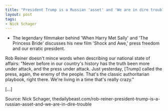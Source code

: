 ```yaml
---
title: "President Trump is a Russian 'asset' and 'We are in dire trouble'"
layout: post
tags:
- Nick Schager
---
```


- The legendary filmmaker behind 'When Harry Met Sally' and 'The Princess Bride' discusses his new film 'Shock and Awe,' press freedom and our erratic president.

Rob Reiner doesn't mince words when describing our national state of affairs: "Never before in our country's history has the truth been more under attack, and the press under attack. Just yesterday, [Trump] called the press, again, the enemy of the people. That's the classic authoritarian playbook, right there. We're living in a time that's really crazy."

[...]

Source: Nick Schager, thedailybeast.com/rob-reiner-president-trump-is-a-russian-asset-and-we-are-in-dire-trouble
